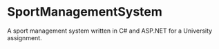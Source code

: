 # SportManagementSystem
A sport management system written in C# and ASP.NET for a University assignment.
